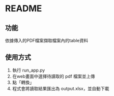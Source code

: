 # README

## 功能
依據傳入的PDF檔案擷取檔案內的table資料

## 使用方式
1. 執行 run_app.py
2. 在web畫面中選擇待讀取的 pdf 檔案並上傳
3. 點「轉換」
4. 程式會將讀取結果匯出為 output.xlsx，並自動下載